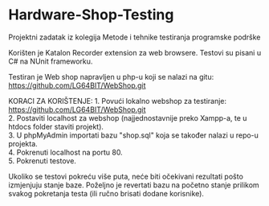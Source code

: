 # Hardware-Shop-Testing
Projektni zadatak iz kolegija Metode i tehnike testiranja programske podrške

Korišten je Katalon Recorder extension za web browsere.
Testovi su pisani u C# na NUnit frameworku.

Testiran je Web shop napravljen u php-u koji se nalazi na gitu: https://github.com/LG64BIT/WebShop.git

KORACI ZA KORIŠTENJE:
    1. Povući lokalno webshop za testiranje: https://github.com/LG64BIT/WebShop.git<br>
    2. Postaviti localhost za webshop (najjednostavnije preko Xampp-a, te u htdocs folder staviti projekt).<br>
    3. U phpMyAdmin importati bazu "shop.sql" koja se također nalazi u repo-u projekta.<br>
    4. Pokrenuti localhost na portu 80.<br>
    5. Pokrenuti testove.<br>

Ukoliko se testovi pokreću više puta, neće biti očekivani rezultati pošto izmjenjuju stanje baze.
Poželjno je revertati bazu na početno stanje prilikom svakog pokretanja testa (ili ručno brisati dodane korisnike).
